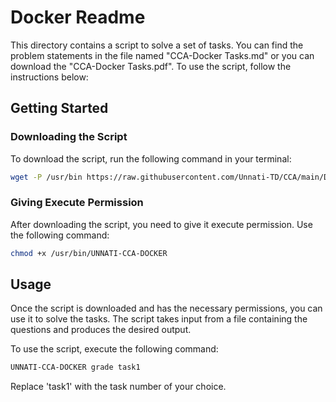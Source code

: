 # Docker Readme

This directory contains a script to solve a set of tasks. You can find the problem statements in the file named "CCA-Docker Tasks.md" or you can download the "CCA-Docker Tasks.pdf". To use the script, follow the instructions below:

## Getting Started

### Downloading the Script

To download the script, run the following command in your terminal:

```bash
wget -P /usr/bin https://raw.githubusercontent.com/Unnati-TD/CCA/main/Docker/UNNATI-CCA-DOCKER
```

### Giving Execute Permission

After downloading the script, you need to give it execute permission. Use the following command:

```bash
chmod +x /usr/bin/UNNATI-CCA-DOCKER
```

## Usage

Once the script is downloaded and has the necessary permissions, you can use it to solve the tasks. The script takes input from a file containing the questions and produces the desired output.

To use the script, execute the following command:

```bash
UNNATI-CCA-DOCKER grade task1
```

Replace 'task1' with the task number of your choice.
